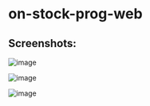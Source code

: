 # on-stock-prog-web
## Screenshots:
![image](https://user-images.githubusercontent.com/88206626/192158019-f79b8839-5bb8-4690-905a-9a793b756320.png)

![image](https://user-images.githubusercontent.com/88206626/192158039-cdcd915c-0bd6-466e-8f22-c8b7723e6042.png)

![image](https://user-images.githubusercontent.com/88206626/192328395-09edc175-4b2f-41fe-bd1d-e629f3d79120.png)



